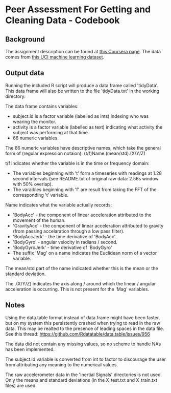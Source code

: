 Peer Assessment For Getting and Cleaning Data - Codebook
========================================================

## Background

The assignment description can be found at [this Coursera page](https://class.coursera.org/getdata-010/human_grading/view/courses/973497/assessments/3/submissions).
The data comes from [this UCI machine learning dataset](http://archive.ics.uci.edu/ml/datasets/Human+Activity+Recognition+Using+Smartphones).

## Output data

Running the included R script will produce a data frame called 'tidyData'.
This data frame will also be written to the file 'tidyData.txt' in the
working directory.

The data frame contains variables:
* subject.id is a factor variable (labelled as ints) indexing
  who was wearing the monitor.
* activity is a factor variable (labelled as text) indicating
  what activity the subject was performing at that time.
* 66 numeric variables.

The 66 numeric variables have descriptive names, which take the general
form of (regular expression notaion):
(t/f)Name.(mean/std).(X/Y/Z)

t/f indicates whether the variable is in the time or frequency domain:
* The variables beginning with 't' form a timeseries with readings at
1.28 second intervals (see README.txt of original raw data: 2.56s 
window with 50% overlap).
* The varaibles beginning with 'f' are result from taking the FFT of
the corresponding 't' variable.

Name indicates what the variable actually records:
* 'BodyAcc' - the component of linear acceleration attributed to
  the movement of the human.
* 'GravityAcc' - the component of linear acceleration attributed
  to gravity (from passing accelaration through a low pass filter).
* 'BodyAccJerk' - the time derivative of 'BodyAcc'.
* 'BodyGyro' - angular velocity in radians / second. 
* 'BodyGyroJerk' - time derivative of 'BodyGyro'
* The suffix 'Mag' on a name indicates the Euclidean norm of a
  vector variable.

The mean/std part of the name indicated whether this is the mean or the
standard deviation.

The .(X/Y/Z) indicates the axis along / around which the linear / angular
acceleration is occurring. This is not present for the 'Mag' variables.



## Notes

Using the data.table format instead of data.frame might have been faster,
but on my system this persistently crashed when trying to read in the
raw data. This may be realted to the presence of leading spaces in the
data file. See this thread: https://github.com/Rdatatable/data.table/issues/956

The data did not contain any missing values, so no scheme to handle NAs
has been implemented.

The subject.id variable is converted from int to factor to discourage
the user from attributing any meaning to the numerical values.

The raw accelerometer data in the 'Inertial Signals' directories is not used.
Only the means and standard deviations (in the X_test.txt and X_train.txt
files) are used.
